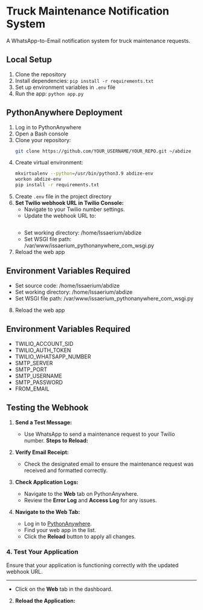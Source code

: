 # Truck Maintenance Notification System

A WhatsApp-to-Email notification system for truck maintenance requests.

## Local Setup
1. Clone the repository
2. Install dependencies: `pip install -r requirements.txt`
3. Set up environment variables in `.env` file
4. Run the app: `python app.py`

## PythonAnywhere Deployment
1. Log in to PythonAnywhere
2. Open a Bash console
3. Clone your repository:
   ```bash
   git clone https://github.com/YOUR_USERNAME/YOUR_REPO.git ~/abdize
   ```
4. Create virtual environment:
   ```bash
   mkvirtualenv --python=/usr/bin/python3.9 abdize-env
   workon abdize-env
   pip install -r requirements.txt
   ```
5. Create `.env` file in the project directory
6. **Set Twilio webhook URL in Twilio Console:**
   - Navigate to your Twilio number settings.
   - Update the webhook URL to:
     ```bash
   - Set working directory: /home/Issaerium/abdize
   - Set WSGI file path: /var/www/issaerium_pythonanywhere_com_wsgi.py
7. Reload the web app

## Environment Variables Required
   - Set source code: /home/Issaerium/abdize
   - Set working directory: /home/Issaerium/abdize
   - Set WSGI file path: /var/www/issaerium_pythonanywhere_com_wsgi.py
8. Reload the web app

## Environment Variables Required
- TWILIO_ACCOUNT_SID
- TWILIO_AUTH_TOKEN
- TWILIO_WHATSAPP_NUMBER
- SMTP_SERVER
- SMTP_PORT
- SMTP_USERNAME
- SMTP_PASSWORD
- FROM_EMAIL

## Testing the Webhook
1. **Send a Test Message:**
   - Use WhatsApp to send a maintenance request to your Twilio number.
**Steps to Reload:**
2. **Verify Email Receipt:**
   - Check the designated email to ensure the maintenance request was received and formatted correctly.
3. **Check Application Logs:**
   - Navigate to the **Web** tab on PythonAnywhere.
   - Review the **Error Log** and **Access Log** for any issues.


1. **Navigate to the Web Tab:**
   - Log in to [PythonAnywhere](https://www.pythonanywhere.com/).
   - Find your web app in the list.
   - Click the **Reload** button to apply all changes.

### 4. **Test Your Application**

Ensure that your application is functioning correctly with the updated webhook URL.


---
   - Click on the **Web** tab in the dashboard.

2. **Reload the Application:**